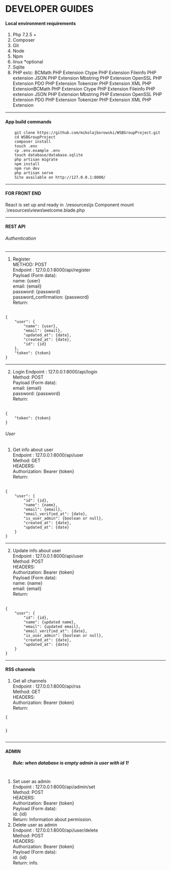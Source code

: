 <h1>DEVELOPER GUIDES</h1>
<h4>Local environment requirements</h4>
<ol>
<li>Php 7.2.5 +</li>
<li>Composer</li>
<li>Git</li>
<li>Node</li>
<li>Npm</li>
<li>linux *optional</li>
<li>Sqlite</li>
<li>PHP extc:
BCMath PHP Extension
Ctype PHP Extension
Fileinfo PHP extension
JSON PHP Extension
Mbstring PHP Extension
OpenSSL PHP Extension
PDO PHP Extension
Tokenizer PHP Extension
XML PHP ExtensionBCMath PHP Extension
Ctype PHP Extension
Fileinfo PHP extension
JSON PHP Extension
Mbstring PHP Extension
OpenSSL PHP Extension
PDO PHP Extension
Tokenizer PHP Extension
XML PHP Extension</li>
</ol>
<hr>
<h4>App build commands</h4>
<pre><code>    git clone https://github.com/mikolajborowski/WSBGroupProject.git
    cd WSBGroupProject
    composer install 
    touch .env
    cp .env.example .env 
    touch database/database.sqlite
    php artisan migrate 
    npm install 
    npm run dev 
    php artisan serve 
    Site available on http://127.0.0.1:8000/
</code></pre>
<hr>
<h4>FOR FRONT END</h4>
<p>React is set up and ready in .\resources\js
Component mount .\resources\views\welcome.blade.php</p>
<hr>
<h4>REST API</h4>
<h6>Authentication</h6>
<hr>
<ol>
<li>Register <br/>
METHOD: POST <br/>
Endpoint : 127.0.0.1:8000/api/register <br/>
Payload (Form data): <br/>
name: {user} <br/>
email: {email} <br/>
password: {password} <br/>
password_confirmation: {password} <br/>
Return:</li> <br/>
</ol>
<pre><code>{
    "user": {
        "name": {user},
        "email": {email},
        "updated_at": {date},
        "created_at": {date},
        "id": {id}
    },
    "token": {token}
}
</code></pre>
<hr>
<ol start="2">
<li>Login
Endpoint : 127.0.0.1:8000/api/login <br/>
Method: POST <br/>
Payload (Form data): <br/>
email: {email} <br/>
password: {password} <br/>
Return:</li> <br/>
</ol>
<pre><code>{
    "token": {token}
}
</code></pre>
<h6>User</h6>
<ol>
<li>Get info about user <br/>
Endpoint : 127.0.0.1:8000/api/user <br/>
Method: GET <br/>
HEADERS: <br/>
Authorization: Bearer {token} <br/>
Return:</li> <br/>
</ol>
<pre><code>{
    "user": {
        "id": {id},
        "name": {name},
        "email": {email},
        "email_verified_at": {date},
        "is_user_admin": {boolean or null},
        "created_at": {date},
        "updated_at": {date}
    }
}
</code></pre>
<hr>
<ol start="2">
<li>Update info about user <br/>
Endpoint : 127.0.0.1:8000/api/user <br/>
Method: POST <br/>
HEADERS: <br/>
Authorization: Bearer {token} <br/>
Payload (Form data): <br/>
name: {name} <br/>
email: {email} <br/>
Return:</li> <br/>
</ol>
<pre><code>{
    "user": {
        "id": {id},
        "name": {updated name},
        "email": {updated email},
        "email_verified_at": {date},
        "is_user_admin": {boolean or null},
        "created_at": {date},
        "updated_at": {date}
    }
}
</code></pre>
<hr>
<h4>RSS channels</h4>
<ol>
<li>Get all channels <br/>
Endpoint : 127.0.0.1:8000/api/rss <br/>
Method: GET <br/>
HEADERS: <br/>
Authorization: Bearer {token} <br/>
Return:</li>
</ol>
<pre><code>{

}
</code></pre>


<hr>
<h4>ADMIN</h4>
<ol>
<h5>Rule: when database is empty admin is user with id 1!</h5><br/>
<li>Set user as admin<br/>
Endpoint : 127.0.0.1:8000/api/admin/set <br/>
Method: POST <br/>
HEADERS: <br/>
Authorization: Bearer {token} <br/>
Payload (Form data): <br/>
id: {id} <br/>
Return: Information about permission. <br/>

<li>Delete user as admin<br/>
Endpoint : 127.0.0.1:8000/api/user/delete <br/>
Method: POST <br/>
HEADERS: <br/>
Authorization: Bearer {token} <br/>
Payload (Form data): <br/>
id: {id} <br/>
Return: info. 


